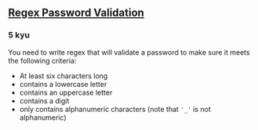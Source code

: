 <h2><a href=https://www.codewars.com/kata/52e1476c8147a7547a000811/train/javascript target="_blank">Regex Password Validation</a></h2><h3>5 kyu</h3><p>You need to write regex that will validate a password to make sure it meets the following criteria:</p><ul><li>At least six characters long</li><li>contains a lowercase letter</li><li>contains an uppercase letter</li><li>contains a digit</li><li>only contains alphanumeric characters (note that <code>'_'</code> is not alphanumeric)</li></ul>